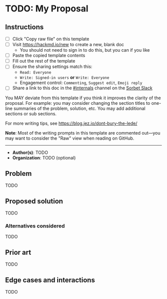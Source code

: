 # TODO: My Proposal

## Instructions

- [ ] Click "Copy raw file" on this template
- [ ] Visit <https://hackmd.io/new> to create a new, blank doc
  - You should not need to sign in to do this, but you can if you like
- [ ] Paste the copied template contents
- [ ] Fill out the rest of the template
- [ ] Ensure the sharing settings match this:
  - `Read: Everyone`
  - `Write: Signed-in users` **or** `Write: Everyone`
  - Engagement control: `Commenting`, `Suggest edit`, `Emoji reply`
- [ ] Share a link to this doc in the [#internals](https://sorbet-ruby.slack.com/archives/CFT8Y4909) channel on the [Sorbet Slack](https://sorbet.org/slack)

You MAY deviate from this template if you think it improves the clarity of the
proposal. For example: you may consider changing the section titles to one-line
summaries of the problem, solution, etc. You may add additional sections or sub
sections.

For more writing tips, see <https://blog.jez.io/dont-bury-the-lede/>

**Note**: Most of the writing prompts in this template are commented out—you may
want to consider the "Raw" view when reading on GitHub.

- - - - -

- **Author(s)**: TODO
- **Organization**: TODO (optional)

## Problem

<!--
  What is the problem?

  Be as SPECIFIC and as CONCRETE as possible. The point of a design proposal is
  to make sure we've thought things through from all angles. Reviewers will
  suggest all sorts of alternative solutions. If the problem statement is
  misrepresented, inaccurate, or incomplete, these alternatives will not
  actually solve the problem, and you'll have to further explain the problem.
-->

TODO

## Proposed solution

<!--
  What's the best solution, and why?

  The proposal should pick one solution and defend it. You should be the biggest
  advocate of your feature: justify and motivate why this particular approach is
  better than all the rest. In particular, it usually makes sense to **state
  hypothetical alternative solutions**, and compare why the chosen solution is
  better.
-->

TODO

### Alternatives considered

TODO

## Prior art

<!--
  How do other projects (type checkers, compilers, IDEs, language runtimes,
  etc.) solve this problem?

  Research and summarize prior art. For example, is there a similar feature in
  TypeScript or some other widely-used gradual type system? Does another IDE
  have a comparable editor feature? How do other language servers implement this
  LSP feature? Etc. Thorough, compelling background and prior art is one of the
  best ways to argue in favor of your proposal. It shows that you've invested
  time and effort to come up with a feature that improves on existing work,
  rather than invents something entirely without precedent.
-->

TODO

## Edge cases and interactions

<!--
  How does this feature interact or overlap with other Sorbet features?

  Having multiple, overlapping ways of doing something causes confusion, because
  people will ask, "which should I use?" For example of what not to do, see to
  what lengths the docs have to go through to explain the [difference between
  `T.class_of` and `T::Class`]. Lengthy, confusing explanations are what we want
  to avoid in new features.

  Most of the time, new type system features are complicated by how they
  interact with subtyping, with generics, or with both of those. Be sure to call
  out such interactions for changes to the type system itself. For changes to
  `sorbet-runtime`, be aware that [Sorbet erases generics at runtime]. Runtime
  changes cannot rely on the runtime checks having access to the same
  information that the static checker does.
-->

TODO

